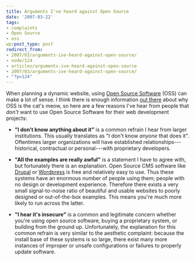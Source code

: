 ```yaml
---
title: Arguments I've heard against Open Source
date: '2007-03-22'
tags:
- complaints
- Open Source
- oss
wp:post_type: post
redirect_from:
- 2007/03/arguments-ive-heard-against-open-source/
- node/124
- articles/arguments-ive-heard-against-open-source
- 2007/03/arguments-ive-heard-against-open-source/
- "?p=124"
---
```


When planning a dynamic website, using [Open Source Software](http://nonprofiteye.blogspot.com/2006/11/non-profit-open-source.html) (OSS) can make a lot of sense. I think there is enough information [out there](http://technorati.com/search/open+source+is+awesome "technorati search: 'open source is awesome'") about why OSS is the cat's meow, so here are a few reasons I've hear from people that _don't_ want to use Open Source Software for their web development projects:

- **"I don't know anything about it"** is a common refrain I hear from larger institutions. This usually translates as "I don't know _anyone_ that does it". Oftentimes larger organizations will have established relationships---historical, contractual or personal---with proprietary developers.

- **"All the examples are really awful"** is a statement I have to agree with, but fortunately there is an explanation. Open Source CMS software like [Drupal](http://drupal.org) or [Wordpress](http://wordpress.org) is free and relatively easy to use. Thus these systems have an enormous number of people using them; people with no design or development experience. Therefore there exists a very small signal-to-noise ratio of beautiful and usable websites to poorly designed or out-of-the-box examples. This means you're much more likely to run across the latter.

- **"I hear it's insecure"** is a common and legitimate concern whether you're using open source software, buying a proprietary system, or building from the ground up. Unfortunately, the explanation for this common refrain is very similar to the aesthetic complaint: because the install base of these systems is so large, there exist many more instances of improper or unsafe configurations or failures to properly update software.
